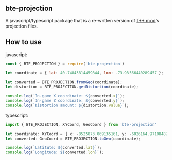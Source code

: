 
## bte-projection

A javascript/typescript package that is a re-written version of [T++ mod](https://github.com/BuildTheEarth/terraplusplus)'s projection files.

## How to use

javascript:

```js
const { BTE_PROJECTION } = require('bte-projection')

let coordinate = { lat: 40.74843814459844, lon: -73.98566440289457 };

let converted = BTE_PROJECTION.fromGeo(coordinate);
let distortion = BTE_PROJECTION.getDistortion(coordinate);

console.log(`In-game X coordinate: ${converted.x}`);
console.log(`In-game Z coordinate: ${converted.y}`);
console.log(`Distortion amount: ${distortion.value}`);
```

typescript:

```ts
import { BTE_PROJECTION, XYCoord, GeoCoord } from 'bte-projection'

let coordinate: XYCoord = { x: -8525873.069135161, y: -6026164.9710848285 };
let converted: GeoCoord = BTE_PROJECTION.toGeo(coordinate);

console.log(`Latitute: ${converted.lat}`);
console.log(`Longitude: ${converted.lon}`);
```
